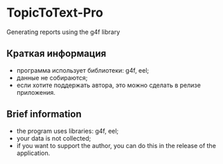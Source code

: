 # TopicToText-Pro
Generating reports using the g4f library

## Краткая информация
- программа использует библиотеки: g4f, eel;
- данные не собираются;
- если хотите поддержать автора, это можно сделать в релизе приложения.

## Brief information
- the program uses libraries: g4f, eel;
- your data is not collected;
- if you want to support the author, you can do this in the release of the application.
